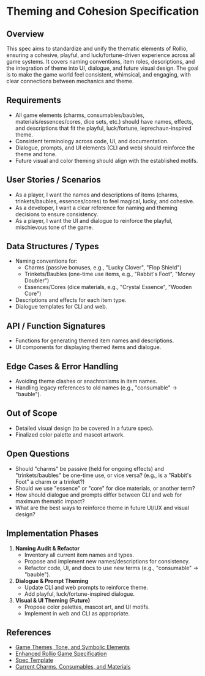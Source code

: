 # Theming and Cohesion Specification

## Overview

This spec aims to standardize and unify the thematic elements of Rollio, ensuring a cohesive, playful, and luck/fortune-driven experience across all game systems. It covers naming conventions, item roles, descriptions, and the integration of theme into UI, dialogue, and future visual design. The goal is to make the game world feel consistent, whimsical, and engaging, with clear connections between mechanics and theme.

## Requirements

- All game elements (charms, consumables/baubles, materials/essences/cores, dice sets, etc.) should have names, effects, and descriptions that fit the playful, luck/fortune, leprechaun-inspired theme.
- Consistent terminology across code, UI, and documentation.
- Dialogue, prompts, and UI elements (CLI and web) should reinforce the theme and tone.
- Future visual and color theming should align with the established motifs.

## User Stories / Scenarios

- As a player, I want the names and descriptions of items (charms, trinkets/baubles, essences/cores) to feel magical, lucky, and cohesive.
- As a developer, I want a clear reference for naming and theming decisions to ensure consistency.
- As a player, I want the UI and dialogue to reinforce the playful, mischievous tone of the game.

## Data Structures / Types

- Naming conventions for:
  - Charms (passive bonuses, e.g., "Lucky Clover", "Flop Shield")
  - Trinkets/Baubles (one-time use items, e.g., "Rabbit's Foot", "Money Doubler")
  - Essences/Cores (dice materials, e.g., "Crystal Essence", "Wooden Core")
- Descriptions and effects for each item type.
- Dialogue templates for CLI and web.

## API / Function Signatures

- Functions for generating themed item names and descriptions.
- UI components for displaying themed items and dialogue.

## Edge Cases & Error Handling

- Avoiding theme clashes or anachronisms in item names.
- Handling legacy references to old names (e.g., "consumable" → "bauble").

## Out of Scope

- Detailed visual design (to be covered in a future spec).
- Finalized color palette and mascot artwork.

## Open Questions

- Should "charms" be passive (held for ongoing effects) and "trinkets/baubles" be one-time use, or vice versa? (e.g., is a "Rabbit's Foot" a charm or a trinket?)
- Should we use "essence" or "core" for dice materials, or another term?
- How should dialogue and prompts differ between CLI and web for maximum thematic impact?
- What are the best ways to reinforce theme in future UI/UX and visual design?

## Implementation Phases

1. **Naming Audit & Refactor**
   - Inventory all current item names and types.
   - Propose and implement new names/descriptions for consistency.
   - Refactor code, UI, and docs to use new terms (e.g., "consumable" → "bauble").
2. **Dialogue & Prompt Theming**
   - Update CLI and web prompts to reinforce theme.
   - Add playful, luck/fortune-inspired dialogue.
3. **Visual & UI Theming (Future)**
   - Propose color palettes, mascot art, and UI motifs.
   - Implement in web and CLI as appropriate.

## References

- [Game Themes, Tone, and Symbolic Elements](../design/themes.md)
- [Enhanced Rollio Game Specification](farkle-enhanced-rules.md)
- [Spec Template](spec-template.md)
- [Current Charms, Consumables, and Materials](../../src/game/content/)
